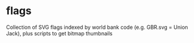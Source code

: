 flags
=====

Collection of SVG flags indexed by world bank code (e.g. GBR.svg = Union Jack), plus scripts to get bitmap thumbnails